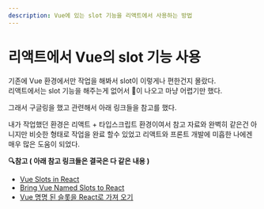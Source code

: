 ```yaml
---
description: Vue에 있는 slot 기능을 리액트에서 사용하는 방법
---
```


# 리액트에서 Vue의 slot 기능 사용

기존에 Vue 환경에서만 작업을 해봐서 slot이 이렇게나 편한건지 몰랐다.  
리액트에서는 slot 기능을 해주는게 없어서 🤬이 나오고 마냥 어렵기만 했다.

그래서 구글링을 했고 관련해서 아래 링크들을 참고를 했다.

내가 작업했던 환경은 리액트 + 타입스크립트 환경이여서 참고 자료와 완벽히 같은건 아니지만 비슷한 형태로 작업을 완료 할수 있었고 리액트와 프론트 개발에 미흡한 나에겐 매우 많은 도움이 되었다. 

**🔍참고 \( 아래 참고 링크들은 결국은 다 같은 내용 \)**  
- [Vue Slots in React](https://medium.com/@srph/react-imitating-vue-slots-eab8393f96fd)  
- [Bring Vue Named Slots to React](https://medium.com/swlh/bring-vue-named-slots-to-react-87684188f18e)  
- [Vue 명명 된 슬롯을 React로 가져 오기](https://ichi.pro/ko/vue-myeongmyeong-doen-seullos-eul-reactlo-gajyeo-ogi-148881845842318)




